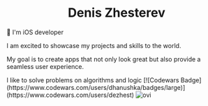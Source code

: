 
<h1 align="center">Denis Zhesterev</h1>
🚀  I'm iOS developer 
<p> I am excited to showcase my projects and skills to the world.</p>
<p> My goal is to create apps that not only look great but also provide a seamless user experience. <p>
  I like to solve problems on algorithms and logic
[![Codewars Badge](https://www.codewars.com/users/dhanushka/badges/large)](https://www.codewars.com/users/dezhest)
  <img src="https://github-readme-stats.vercel.app/api/top-langs?username=madushadhanushka&show_icons=true&locale=en&layout=compact&theme=chartreuse-dark" alt="ovi" />

<!--
**dezhest/dezhest** is a ✨ _special_ ✨ repository because its `README.md` (this file) appears on your GitHub profile.


